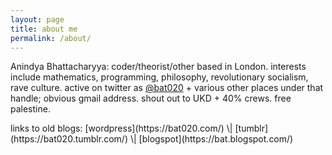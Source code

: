```yaml
---
layout: page
title: about me
permalink: /about/
---
```


Anindya Bhattacharyya: coder/theorist/other based in London. interests include mathematics, programming, philosophy, revolutionary socialism, rave culture. active on twitter as [@bat020](https://twitter.com/bat020) + various other places under that handle; obvious gmail address. shout out to UKD + 40% crews. free palestine.

<p class="about-links">links to old blogs: [wordpress](https://bat020.com/) \| [tumblr](https://bat020.tumblr.com/) \| [blogspot](https://bat.blogspot.com/)</p>
